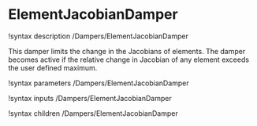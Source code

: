 # ElementJacobianDamper
!syntax description /Dampers/ElementJacobianDamper

This damper limits the change in the Jacobians of elements. The damper becomes active if the relative change in Jacobian of any element exceeds the user defined maximum.

!syntax parameters /Dampers/ElementJacobianDamper

!syntax inputs /Dampers/ElementJacobianDamper

!syntax children /Dampers/ElementJacobianDamper
